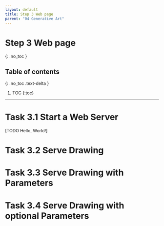 ```yaml
---
layout: default
title: Step 3 Web page
parent: "04 Generative Art"
---
```


# Step 3 Web page
{: .no_toc }

## Table of contents
{: .no_toc .text-delta }

1. TOC
{:toc}

---


# Task 3.1 Start a Web Server

[TODO Hello, World!]

# Task 3.2 Serve Drawing


# Task 3.3 Serve Drawing with Parameters


# Task 3.4 Serve Drawing with optional Parameters